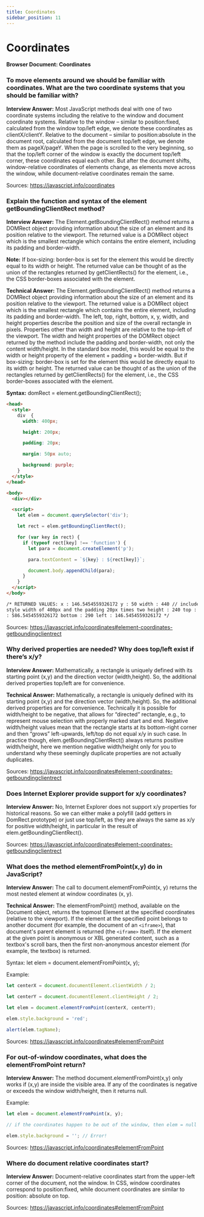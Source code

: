 ```yaml
---
title: Coordinates
sidebar_position: 11
---
```


# Coordinates

**Browser Document: Coordinates**

<head>
  <title>Coordinates - JavaScript Interview Questions & Answers</title>
  <meta charSet="utf-8" />
</head>

### To move elements around we should be familiar with coordinates. What are the two coordinate systems that you should be familiar with?

**Interview Answer:** Most JavaScript methods deal with one of two coordinate systems including the relative to the window and document coordinate systems. Relative to the window – similar to position:fixed, calculated from the window top/left edge, we denote these coordinates as clientX/clientY. Relative to the document – similar to position:absolute in the document root, calculated from the document top/left edge, we denote them as pageX/pageY. When the page is scrolled to the very beginning, so that the top/left corner of the window is exactly the document top/left corner, these coordinates equal each other. But after the document shifts, window-relative coordinates of elements change, as elements move across the window, while document-relative coordinates remain the same.

Sources: <https://javascript.info/coordinates>

### Explain the function and syntax of the element getBoundingClientRect method?

**Interview Answer:** The Element.getBoundingClientRect() method returns a DOMRect object providing information about the size of an element and its position relative to the viewport. The returned value is a DOMRect object which is the smallest rectangle which contains the entire element, including its padding and border-width.

**Note:** If box-sizing: border-box is set for the element this would be directly equal to its width or height. The returned value can be thought of as the union of the rectangles returned by getClientRects() for the element, i.e., the CSS border-boxes associated with the element.

**Technical Answer:** The Element.getBoundingClientRect() method returns a DOMRect object providing information about the size of an element and its position relative to the viewport. The returned value is a DOMRect object which is the smallest rectangle which contains the entire element, including its padding and border-width. The left, top, right, bottom, x, y, width, and height properties describe the position and size of the overall rectangle in pixels. Properties other than width and height are relative to the top-left of the viewport. The width and height properties of the DOMRect object returned by the method include the padding and border-width, not only the content width/height. In the standard box model, this would be equal to the width or height property of the element + padding + border-width. But if box-sizing: border-box is set for the element this would be directly equal to its width or height. The returned value can be thought of as the union of the rectangles returned by getClientRects() for the element, i.e., the CSS border-boxes associated with the element.

**Syntax:** domRect = element.getBoundingClientRect();

```html
<head>
  <style>
    div  {
      width: 400px;

      height: 200px;

      padding: 20px;

      margin: 50px auto;

      background: purple;
    }
  </style>
</head>

<body>
  <div></div>

  <script>
    let elem = document.querySelector('div');

    let rect = elem.getBoundingClientRect();

    for (var key in rect) {
      if (typeof rect[key] !== 'function') {
        let para = document.createElement('p');

        para.textContent = `${key} : ${rect[key]}`;

        document.body.appendChild(para);
      }
    }
  </script>
</body>

/* RETURNED VALUES: x : 146.5454559326172 y : 50 width : 440 // includes the
style width of 400px and the padding 20px times two height : 240 top : 50 right
: 586.5454559326172 bottom : 290 left : 146.5454559326172 */
```

Sources: <https://javascript.info/coordinates#element-coordinates-getboundingclientrect>

### Why derived properties are needed? Why does top/left exist if there’s x/y?

**Interview Answer:** Mathematically, a rectangle is uniquely defined with its starting point (x,y) and the direction vector (width,height). So, the additional derived properties top/left are for convenience.

**Technical Answer:** Mathematically, a rectangle is uniquely defined with its starting point (x,y) and the direction vector (width,height). So, the additional derived properties are for convenience. Technically it is possible for width/height to be negative, that allows for “directed” rectangle, e.g., to represent mouse selection with properly marked start and end. Negative width/height values mean that the rectangle starts at its bottom-right corner and then “grows” left-upwards, left/top do not equal x/y in such case. In practice though, elem.getBoundingClientRect() always returns positive width/height, here we mention negative width/height only for you to understand why these seemingly duplicate properties are not actually duplicates.

Sources: <https://javascript.info/coordinates#element-coordinates-getboundingclientrect>

### Does Internet Explorer provide support for x/y coordinates?

**Interview Answer:** No, Internet Explorer does not support x/y properties for historical reasons. So we can either make a polyfill (add getters in DomRect.prototype) or just use top/left, as they are always the same as x/y for positive width/height, in particular in the result of elem.getBoundingClientRect().

Sources: <https://javascript.info/coordinates#element-coordinates-getboundingclientrect>

### What does the method elementFromPoint(x,y) do in JavaScript?

**Interview Answer:** The call to document.elementFromPoint(x, y) returns the most nested element at window coordinates (x, y).

**Technical Answer:** The elementFromPoint() method, available on the Document object, returns the topmost Element at the specified coordinates (relative to the viewport). If the element at the specified point belongs to another document (for example, the document of an `<iframe>`), that document's parent element is returned (the `<iframe>` itself). If the element at the given point is anonymous or XBL generated content, such as a textbox's scroll bars, then the first non-anonymous ancestor element (for example, the textbox) is returned.

Syntax: let elem = document.elementFromPoint(x, y);

Example:

```js
let centerX = document.documentElement.clientWidth / 2;

let centerY = document.documentElement.clientHeight / 2;

let elem = document.elementFromPoint(centerX, centerY);

elem.style.background = 'red';

alert(elem.tagName);
```

Sources: <https://javascript.info/coordinates#elementFromPoint>

### For out-of-window coordinates, what does the elementFromPoint return?

**Interview Answer:** The method document.elementFromPoint(x,y) only works if (x,y) are inside the visible area. If any of the coordinates is negative or exceeds the window width/height, then it returns null.

Example:

```js
let elem = document.elementFromPoint(x, y);

// if the coordinates happen to be out of the window, then elem = null

elem.style.background = ''; // Error!
```

Sources: <https://javascript.info/coordinates#elementFromPoint>

### Where do document relative coordinates start?

**Interview Answer:** Document-relative coordinates start from the upper-left corner of the document, not the window. In CSS, window coordinates correspond to position:fixed, while document coordinates are similar to position: absolute on top.

Sources: <https://javascript.info/coordinates#elementFromPoint>
